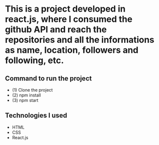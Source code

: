 # This is a project developed in react.js, where I consumed the github API and reach the repositories and all the informations as name, location, followers and following, etc.

## Command to run the project
* (1) Clone the project
* (2) npm install
* (3) npm start

## Technologies I used
* HTML
* CSS
* React.js